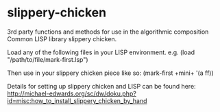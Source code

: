 # slippery-chicken
3rd party functions and methods for use in the algorithmic composition Common LISP library slippery chicken.

Load any of the following files in your LISP environment. 
e.g.  (load "/path/to/file/mark-first.lsp")

Then use in your slippery chicken piece like so:
(mark-first +mini+ '(a ff))

Details for setting up slippery chicken and LISP can be found here:
http://michael-edwards.org/sc/dw/doku.php?id=misc:how_to_install_slippery_chicken_by_hand
